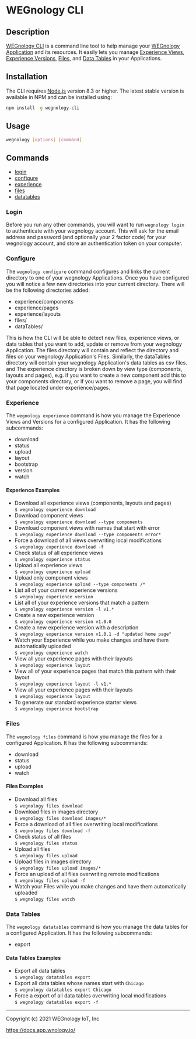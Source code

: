 # WEGnology CLI

## Description

[WEGnology CLI](https://docs.app.wnology.io/) is a command line tool to help manage your [WEGnology Application](https://docs.app.wnology.io/) and its resources.
It easily lets you manage [Experience Views](https://docs.app.wnology.io/), [Experience Versions](https://docs.app.wnology.io/), [Files](https://docs.app.wnology.io/), and [Data Tables](https://docs.app.wnology.io/data-tables/overview/) in your Applications.

## Installation

The CLI requires [Node.js](https://nodejs.org/en/) version 8.3 or higher. The latest stable version is available in NPM and can be installed using:

```bash
npm install -g wegnology-cli
```

## Usage

```bash
wegnology [options] [command]
```

## Commands

* [login](#login)
* [configure](#configure)
* [experience](#experience)
* [files](#files)
* [datatables](#data-tables)

### Login

Before you run any other commands, you will want to run `wegnology login` to authenticate with your wegnology account.
This will ask for the email address and password (and optionally your 2 factor code) for your wegnology account, and store
an authentication token on your computer.

### Configure

The `wegnology configure` command configures and links the current directory to one of your wegnology Applications. Once you have configured you will notice a few new directories into your current directory. There will be the following directories added:

* experience/components
* experience/pages
* experience/layouts
* files/
* dataTables/

This is how the CLI will be able to detect new files, experience views, or data tables that you want to add, update or remove from your wegnology Application. The files directory will contain and reflect the directory and files on your wegnology Application's Files. Similarly, the dataTables directory will contain your wegnology Application's data tables as csv files. and The experience directory is broken down by view type (components, layouts and pages), e.g. if you want to create a new component add this to your components directory, or if you want to remove a page, you will find that page located under experience/pages.

### Experience

The `wegnology experience` command is how you manage the Experience Views and Versions for a configured Application. It has the following subcommands:

* download
* status
* upload
* layout
* bootstrap
* version
* watch

#### Experience Examples

* Download all experience views (components, layouts and pages)  
  `$ wegnology experience download`
* Download component views  
  `$ wegnology experience download --type components`
* Download component views with names that start with error  
  `$ wegnology experience download --type components error*`
* Force a download of all views overwriting local modifications  
  `$ wegnology experience download -f`
* Check status of all experience views  
  `$ wegnology experience status`
* Upload all experience views  
  `$ wegnology experience upload`
* Upload only component views  
  `$ wegnology experience upload --type components /*`
* List all of your current experience versions  
  `$ wegnology experience version`
* List all of your experience versions that match a pattern  
  `$ wegnology experience version -l v1.*`
* Create a new experience version  
  `$ wegnology experience version v1.0.0`
* Create a new experience version with a description  
  `$ wegnology experience version v1.0.1 -d "updated home page"`
* Watch your Experience while you make changes and have them automatically uploaded  
  `$ wegnology experience watch`
* View all your experience pages with their layouts  
  `$ wegnology experience layout`
* View all of your experience pages that match this pattern with their layout  
  `$ wegnology experience layout -l v1.*`
* View all your experience pages with their layouts  
  `$ wegnology experience layout`
* To generate our standard experience starter views  
  `$ wegnology experience bootstrap`

### Files

The `wegnology files` command is how you manage the files for a configured Application. It has the following subcommands:

* download
* status
* upload
* watch

#### Files Examples

* Download all files  
  `$ wegnology files download`
* Download files in images directory  
  `$ wegnology files download images/*`
* Force a download of all files overwriting local modifications  
  `$ wegnology files download -f`
* Check status of all files  
  `$ wegnology files status`
* Upload all files  
  `$ wegnology files upload`
* Upload files in images directory  
  `$ wegnology files upload images/*`
* Force an upload of all files overwriting remote modifications  
  `$ wegnology files upload -f`
* Watch your Files while you make changes and have them automatically uploaded  
  `$ wegnology files watch`

### Data Tables

The `wegnology datatables` command is how you manage the data tables for a configured Application. It has the following subcommands:

* export

#### Data Tables Examples

* Export all data tables  
  `$ wegnology datatables export`
* Export all data tables whose names start with `Chicago`  
  `$ wegnology datatables export Chicago`
* Force a export of all data tables overwriting local modifications  
  `$ wegnology datatables export -f`

*****

Copyright (c) 2021 WEGnology IoT, Inc

<https://docs.app.wnology.io/>
